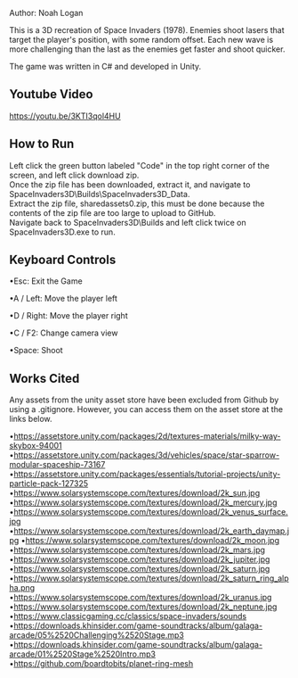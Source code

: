 Author: Noah Logan

This is a 3D recreation of Space Invaders (1978). Enemies shoot lasers that target the player's position, with some random offset.
Each new wave is more challenging than the last as the enemies get faster and shoot quicker.

The game was written in C# and developed in Unity.

Youtube Video
-------------
https://youtu.be/3KTI3qol4HU

How to Run
----------
Left click the green button labeled "Code" in the top right corner of the screen, and left click download zip.          
Once the zip file has been downloaded, extract it, and navigate to SpaceInvaders3D\Builds\SpaceInvaders3D_Data.             
Extract the zip file, sharedassets0.zip, this must be done because the contents of the zip file are too large to upload to GitHub.          
Navigate back to SpaceInvaders3D\Builds and left click twice on SpaceInvaders3D.exe to run.

Keyboard Controls
-----------------
•Esc: Exit the Game

•A / Left: Move the player left

•D / Right: Move the player right

•C / F2: Change camera view

•Space: Shoot

Works Cited
-----------
Any assets from the unity asset store have been excluded from Github by using a .gitignore. However, you can access them on the asset store at the links below.

•https://assetstore.unity.com/packages/2d/textures-materials/milky-way-skybox-94001
•https://assetstore.unity.com/packages/3d/vehicles/space/star-sparrow-modular-spaceship-73167
•https://assetstore.unity.com/packages/essentials/tutorial-projects/unity-particle-pack-127325
•https://www.solarsystemscope.com/textures/download/2k_sun.jpg
•https://www.solarsystemscope.com/textures/download/2k_mercury.jpg
•https://www.solarsystemscope.com/textures/download/2k_venus_surface.jpg
•https://www.solarsystemscope.com/textures/download/2k_earth_daymap.jpg
•https://www.solarsystemscope.com/textures/download/2k_moon.jpg
•https://www.solarsystemscope.com/textures/download/2k_mars.jpg
•https://www.solarsystemscope.com/textures/download/2k_jupiter.jpg
•https://www.solarsystemscope.com/textures/download/2k_saturn.jpg
•https://www.solarsystemscope.com/textures/download/2k_saturn_ring_alpha.png
•https://www.solarsystemscope.com/textures/download/2k_uranus.jpg
•https://www.solarsystemscope.com/textures/download/2k_neptune.jpg                      
•https://www.classicgaming.cc/classics/space-invaders/sounds                
•https://downloads.khinsider.com/game-soundtracks/album/galaga-arcade/05%2520Challenging%2520Stage.mp3                      
•https://downloads.khinsider.com/game-soundtracks/album/galaga-arcade/01%2520Stage%2520Intro.mp3                      
•https://github.com/boardtobits/planet-ring-mesh                                
